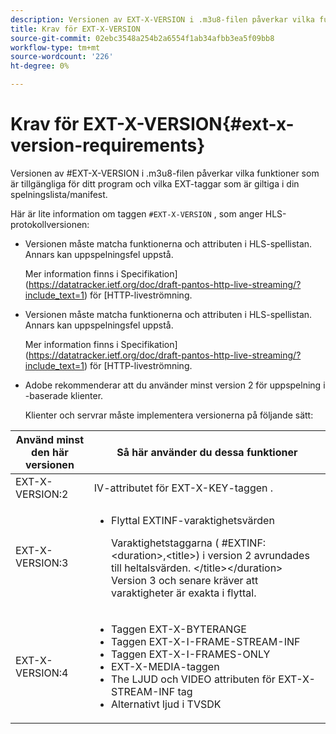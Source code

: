 ```yaml
---
description: Versionen av EXT-X-VERSION i .m3u8-filen påverkar vilka funktioner som är tillgängliga för ditt program och vilka EXT-taggar som är giltiga i din spelningslista/manifest.
title: Krav för EXT-X-VERSION
source-git-commit: 02ebc3548a254b2a6554f1ab34afbb3ea5f09bb8
workflow-type: tm+mt
source-wordcount: '226'
ht-degree: 0%

---
```


# Krav för EXT-X-VERSION{#ext-x-version-requirements}

Versionen av #EXT-X-VERSION i .m3u8-filen påverkar vilka funktioner som är tillgängliga för ditt program och vilka EXT-taggar som är giltiga i din spelningslista/manifest.

<!--<a id="section_8850183988124049A001758F117AD3A6"></a>-->

Här är lite information om taggen `#EXT-X-VERSION` , som anger HLS-protokollversionen:

* Versionen måste matcha funktionerna och attributen i HLS-spellistan. Annars kan uppspelningsfel uppstå.

  Mer information finns i Specifikation](https://datatracker.ietf.org/doc/draft-pantos-http-live-streaming/?include_text=1) för [HTTP-liveströmning.
* Versionen måste matcha funktionerna och attributen i HLS-spellistan. Annars kan uppspelningsfel uppstå.

  Mer information finns i Specifikation](https://datatracker.ietf.org/doc/draft-pantos-http-live-streaming/?include_text=1) för [HTTP-liveströmning.
* Adobe rekommenderar att du använder minst version 2 för uppspelning i -baserade klienter.

  Klienter och servrar måste implementera versionerna på följande sätt:

<table frame="all" colsep="1" rowsep="1" id="table_62EB98EDD9DE49EC84CB1C7D59BC40E6"> 
 <thead> 
  <tr rowsep="1"> 
   <th colname="1" class="entry"> Använd minst den här versionen </th> 
   <th colname="2" class="entry"> Så här använder du dessa funktioner </th> 
  </tr> 
 </thead>
 <tbody> 
  <tr rowsep="1"> 
   <td colname="1"> <span class="codeph"> EXT-X-VERSION:2 </span> </td> 
   <td colname="2"> IV-attributet för EXT-X-KEY-taggen <span class="codeph"> </span> . </td> 
  </tr> 
  <tr rowsep="1"> 
   <td colname="1"> <span class="codeph"> EXT-X-VERSION:3 </span> </td> 
   <td colname="2"> 
    <ul id="ul_C9500D3F934848639C204BF248F139FF"> 
     <li id="li_535A7E3FABCB46FE872A7EA5DE2A1784">Flyttal <span class="codeph"> EXTINF-varaktighetsvärden </span> <p>Varaktighetstaggarna ( <span class="codeph"> #EXTINF: </span>&lt;duration&gt;,&lt;title&gt;) i version 2 avrundades till heltalsvärden. &lt;/title&gt;&lt;/duration&gt; Version 3 och senare kräver att varaktigheter är exakta i flyttal. </p> </li> 
    </ul> </td> 
  </tr> 
  <tr rowsep="0"> 
   <td colname="1"> <p> <span class="codeph"> EXT-X-VERSION:4 </span> </p> </td> 
   <td colname="2"> <p> 
     <ul id="ul_83D61E909D0C413FBDAB7A4A0BE1F03C"> 
      <li id="li_5071F2BE2DB74BBFB1F23B3B30C5CFD6">Taggen <span class="codeph"> EXT-X-BYTERANGE </span> </li> 
      <li id="li_A093F448567D475AB44656D4600BCBD6">Taggen <span class="codeph"> EXT-X-I-FRAME-STREAM-INF </span> </li> 
      <li id="li_1084AE3B10FD4EB387D25EEDDFBBC8CD">Taggen <span class="codeph"> EXT-X-I-FRAMES-ONLY </span> </li> 
      <li id="li_4FEFA36E300C403DBB77BB4DA46DB4EB"><span class="codeph"> EXT-X-MEDIA-taggen </span> </li> 
      <li id="li_E53D81AED45C47AEA346FA3A1B191E5C">The <span class="codeph"> LJUD </span> och <span class="codeph"> VIDEO </span> attributen för <span class="codeph"> EXT-X-STREAM-INF </span> tag </li> 
      <li id="li_2E99A4971B8046F3845CF3D4D363CCCF">Alternativt ljud i TVSDK </li> 
     </ul> </p> </td> 
  </tr> 
 </tbody> 
</table>
